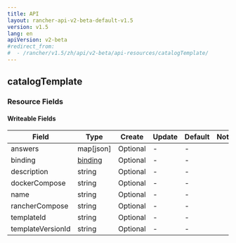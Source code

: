 ```yaml
---
title: API
layout: rancher-api-v2-beta-default-v1.5
version: v1.5
lang: en
apiVersion: v2-beta
#redirect_from:
#  - /rancher/v1.5/zh/api/v2-beta/api-resources/catalogTemplate/
---
```


## catalogTemplate



### Resource Fields

#### Writeable Fields

Field | Type | Create | Update | Default | Notes
---|---|---|---|---|---
answers | map[json] | Optional | - | - | 
binding | [binding]({{site.baseurl}}/rancher/{{page.version}}/{{page.lang}}/api/{{page.apiVersion}}/api-resources/binding/) | Optional | - | - | 
description | string | Optional | - | - | 
dockerCompose | string | Optional | - | - | 
name | string | Optional | - | - | 
rancherCompose | string | Optional | - | - | 
templateId | string | Optional | - | - | 
templateVersionId | string | Optional | - | - | 



<br>

